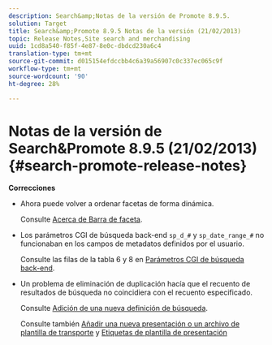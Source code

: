 ```yaml
---
description: Search&amp;Notas de la versión de Promote 8.9.5.
solution: Target
title: Search&amp;Promote 8.9.5 Notas de la versión (21/02/2013)
topic: Release Notes,Site search and merchandising
uuid: 1cd8a540-f85f-4e87-8e0c-dbdcd230a6c4
translation-type: tm+mt
source-git-commit: d015154efdccbb4c6a39a56907c0c337ec065c9f
workflow-type: tm+mt
source-wordcount: '90'
ht-degree: 28%

---
```



# Notas de la versión de Search&amp;Promote 8.9.5 (21/02/2013){#search-promote-release-notes}

**Correcciones**

* Ahora puede volver a ordenar facetas de forma dinámica.

   Consulte [Acerca de Barra de faceta](../c-about-design-menu/c-about-facet-rails.md#concept_1FDC8BCDFFC84A0889DA670F63D5F6DB).

* Los parámetros CGI de búsqueda back-end `sp_d_#` y `sp_date_range_#` no funcionaban en los campos de metadatos definidos por el usuario.

   Consulte las filas de la tabla 6 y 8 en [Parámetros CGI de búsqueda back-end](../c-appendices/c-cgiparameters.md#reference_582E85C3886740C98FE88CA9DF7918E8).

* Un problema de eliminación de duplicación hacía que el recuento de resultados de búsqueda no coincidiera con el recuento especificado.

   Consulte [Adición de una nueva definición de búsqueda](../c-about-settings-menu/c-about-searching-menu.md#task_98D3A168AB5D4F30A1ADB6E0D48AB648).

   Consulte también [Añadir una nueva presentación o un archivo de plantilla de transporte](../c-about-design-menu/c-about-templates.md#task_73199757B6E748CAA604902FF913F012) y [Etiquetas de plantilla de presentación](../c-appendices/c-templates.md#reference_F1BBF616BCEC4AD7B2548ECD3CA74C64)

